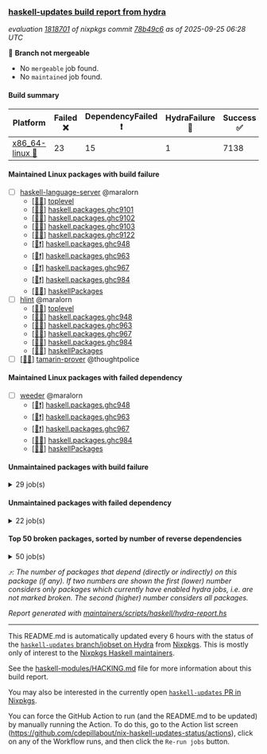 ### [haskell-updates build report from hydra](https://hydra.nixos.org/jobset/nixpkgs/haskell-updates)
*evaluation [1818701](https://hydra.nixos.org/eval/1818701) of nixpkgs commit [78b49c6](https://github.com/NixOS/nixpkgs/commits/78b49c6a656a1b02338cd700c2becd3f344dd1cc) as of 2025-09-25 06:28 UTC*

🔴 **Branch not mergeable**
  * No `mergeable` job found.
  * No `maintained` job found.

#### Build summary

 | Platform | Failed ❌ | DependencyFailed ❗ | HydraFailure 🚧 | Success ✅ | 
 | --- | --- | --- | --- | --- | 
 | [x86_64-linux 🐧](https://hydra.nixos.org/eval/1818701?filter=.x86_64-linux) | 23 | 15 | 1 | 7138 | 
#### Maintained Linux packages with build failure
- [ ] [haskell-language-server](https://hydra.nixos.org/eval/1818701?filter=haskell-language-server) @maralorn
  - [[🐧✅]](https://hydra.nixos.org/build/307609909) [toplevel](https://hydra.nixos.org/eval/1818701?filter=haskell-language-server)
  - [[🐧✅]](https://hydra.nixos.org/build/307609845) [haskell.packages.ghc9101](https://hydra.nixos.org/eval/1818701?filter=haskell.packages.ghc9101.haskell-language-server)
  - [[🐧✅]](https://hydra.nixos.org/build/307609854) [haskell.packages.ghc9102](https://hydra.nixos.org/eval/1818701?filter=haskell.packages.ghc9102.haskell-language-server)
  - [[🐧✅]](https://hydra.nixos.org/build/307609861) [haskell.packages.ghc9103](https://hydra.nixos.org/eval/1818701?filter=haskell.packages.ghc9103.haskell-language-server)
  - [[🐧❌]](https://hydra.nixos.org/build/307609875) [haskell.packages.ghc9122](https://hydra.nixos.org/eval/1818701?filter=haskell.packages.ghc9122.haskell-language-server)
  - [[🐧❗]](https://hydra.nixos.org/build/307609890) [haskell.packages.ghc948](https://hydra.nixos.org/eval/1818701?filter=haskell.packages.ghc948.haskell-language-server)
  - [[🐧❗]](https://hydra.nixos.org/build/307609904) [haskell.packages.ghc963](https://hydra.nixos.org/eval/1818701?filter=haskell.packages.ghc963.haskell-language-server)
  - [[🐧❗]](https://hydra.nixos.org/build/307609906) [haskell.packages.ghc967](https://hydra.nixos.org/eval/1818701?filter=haskell.packages.ghc967.haskell-language-server)
  - [[🐧❗]](https://hydra.nixos.org/build/307823448) [haskell.packages.ghc984](https://hydra.nixos.org/eval/1818701?filter=haskell.packages.ghc984.haskell-language-server)
  - [[🐧✅]](https://hydra.nixos.org/build/307610850) [haskellPackages](https://hydra.nixos.org/eval/1818701?filter=haskellPackages.haskell-language-server)
- [ ] [hlint](https://hydra.nixos.org/eval/1818701?filter=hlint) @maralorn
  - [[🐧✅]](https://hydra.nixos.org/build/307523323) [toplevel](https://hydra.nixos.org/eval/1818701?filter=hlint)
  - [[🐧✅]](https://hydra.nixos.org/build/307504305) [haskell.packages.ghc948](https://hydra.nixos.org/eval/1818701?filter=haskell.packages.ghc948.hlint)
  - [[🐧❌]](https://hydra.nixos.org/build/307609865) [haskell.packages.ghc963](https://hydra.nixos.org/eval/1818701?filter=haskell.packages.ghc963.hlint)
  - [[🐧❌]](https://hydra.nixos.org/build/307609888) [haskell.packages.ghc967](https://hydra.nixos.org/eval/1818701?filter=haskell.packages.ghc967.hlint)
  - [[🐧❌]](https://hydra.nixos.org/build/307609887) [haskell.packages.ghc984](https://hydra.nixos.org/eval/1818701?filter=haskell.packages.ghc984.hlint)
  - [[🐧✅]](https://hydra.nixos.org/build/307519260) [haskellPackages](https://hydra.nixos.org/eval/1818701?filter=haskellPackages.hlint)
- [ ] [[🐧❌]](https://hydra.nixos.org/build/307611693) [tamarin-prover](https://hydra.nixos.org/eval/1818701?filter=tamarin-prover) @thoughtpolice
#### Maintained Linux packages with failed dependency
- [ ] [weeder](https://hydra.nixos.org/eval/1818701?filter=weeder) @maralorn
  - [[🐧❗]](https://hydra.nixos.org/build/307504307) [haskell.packages.ghc948](https://hydra.nixos.org/eval/1818701?filter=haskell.packages.ghc948.weeder)
  - [[🐧❗]](https://hydra.nixos.org/build/307504329) [haskell.packages.ghc963](https://hydra.nixos.org/eval/1818701?filter=haskell.packages.ghc963.weeder)
  - [[🐧❗]](https://hydra.nixos.org/build/307504357) [haskell.packages.ghc967](https://hydra.nixos.org/eval/1818701?filter=haskell.packages.ghc967.weeder)
  - [[🐧✅]](https://hydra.nixos.org/build/307823442) [haskell.packages.ghc984](https://hydra.nixos.org/eval/1818701?filter=haskell.packages.ghc984.weeder)
  - [[🐧✅]](https://hydra.nixos.org/build/307523095) [haskellPackages](https://hydra.nixos.org/eval/1818701?filter=haskellPackages.weeder)
#### Unmaintained packages with build failure
<details><summary>29 job(s) </summary>

- [ ] [[🐧❌]](https://hydra.nixos.org/build/307823464) [haskellPackages.clash-lib](https://hydra.nixos.org/eval/1818701?filter=haskellPackages.clash-lib)  ⤴️ 2 | 9
- [ ] [[🐧❌]](https://hydra.nixos.org/build/307823551) [haskellPackages.murder](https://hydra.nixos.org/eval/1818701?filter=haskellPackages.murder)  ⤴️ 2 | 2
- [ ] [[🐧❌]](https://hydra.nixos.org/build/307823471) [haskellPackages.dahdit](https://hydra.nixos.org/eval/1818701?filter=haskellPackages.dahdit)  ⤴️ 1 | 4
- [ ] [[🐧❌]](https://hydra.nixos.org/build/307823444) [haskellPackages.AvlTree](https://hydra.nixos.org/eval/1818701?filter=haskellPackages.AvlTree)  ⤴️ 1 | 1
- [ ] [[🐧❌]](https://hydra.nixos.org/build/307823531) [haskellPackages.ice40-prim](https://hydra.nixos.org/eval/1818701?filter=haskellPackages.ice40-prim)  ⤴️ 1 | 1
- [ ] [[🐧❌]](https://hydra.nixos.org/build/307823533) [haskellPackages.ihp](https://hydra.nixos.org/eval/1818701?filter=haskellPackages.ihp)  ⤴️ 1 | 1
- [ ] [[🐧❌]](https://hydra.nixos.org/build/307823573) [haskellPackages.reform-blaze](https://hydra.nixos.org/eval/1818701?filter=haskellPackages.reform-blaze)  ⤴️ 0 | 3
- [ ] [[🐧❌]](https://hydra.nixos.org/build/307823458) [haskellPackages.calamity](https://hydra.nixos.org/eval/1818701?filter=haskellPackages.calamity)  ⤴️ 0 | 2
- [ ] [[🐧❌]](https://hydra.nixos.org/build/307823447) [haskellPackages.H](https://hydra.nixos.org/eval/1818701?filter=haskellPackages.H) 
- [ ] [[🐧❌]](https://hydra.nixos.org/build/307823450) [haskellPackages.SyntaxMacros](https://hydra.nixos.org/eval/1818701?filter=haskellPackages.SyntaxMacros) 
- [ ] [[🐧❌]](https://hydra.nixos.org/build/307823462) [haskellPackages.circuit-notation](https://hydra.nixos.org/eval/1818701?filter=haskellPackages.circuit-notation) 
- [ ] [[🐧❌]](https://hydra.nixos.org/build/307823467) [haskellPackages.clod](https://hydra.nixos.org/eval/1818701?filter=haskellPackages.clod) 
- [ ] [[🐧❌]](https://hydra.nixos.org/build/307823470) [haskellPackages.convert-annotation](https://hydra.nixos.org/eval/1818701?filter=haskellPackages.convert-annotation) 
- [ ] [ghc-lib](https://hydra.nixos.org/eval/1818701?filter=ghc-lib) 
  - [[🐧✅]](https://hydra.nixos.org/build/307504209) [haskell.packages.ghc9101](https://hydra.nixos.org/eval/1818701?filter=haskell.packages.ghc9101.ghc-lib)
  - [[🐧✅]](https://hydra.nixos.org/build/307504230) [haskell.packages.ghc9102](https://hydra.nixos.org/eval/1818701?filter=haskell.packages.ghc9102.ghc-lib)
  - [[🐧✅]](https://hydra.nixos.org/build/307515857) [haskell.packages.ghc9103](https://hydra.nixos.org/eval/1818701?filter=haskell.packages.ghc9103.ghc-lib)
  - [[🐧✅]](https://hydra.nixos.org/build/307515880) [haskell.packages.ghc9122](https://hydra.nixos.org/eval/1818701?filter=haskell.packages.ghc9122.ghc-lib)
  - [[🐧✅]](https://hydra.nixos.org/build/307504277) [haskell.packages.ghc948](https://hydra.nixos.org/eval/1818701?filter=haskell.packages.ghc948.ghc-lib)
  - [[🐧❌]](https://hydra.nixos.org/build/307609855) [haskell.packages.ghc963](https://hydra.nixos.org/eval/1818701?filter=haskell.packages.ghc963.ghc-lib)
  - [[🐧❌]](https://hydra.nixos.org/build/307609870) [haskell.packages.ghc967](https://hydra.nixos.org/eval/1818701?filter=haskell.packages.ghc967.ghc-lib)
  - [[🐧❌]](https://hydra.nixos.org/build/307609882) [haskell.packages.ghc984](https://hydra.nixos.org/eval/1818701?filter=haskell.packages.ghc984.ghc-lib)
  - [[🐧✅]](https://hydra.nixos.org/build/307518557) [haskellPackages](https://hydra.nixos.org/eval/1818701?filter=haskellPackages.ghc-lib)
- [ ] [[🐧❌]](https://hydra.nixos.org/build/307823541) [haskellPackages.langchain-hs](https://hydra.nixos.org/eval/1818701?filter=haskellPackages.langchain-hs) 
- [ ] [[🐧❌]](https://hydra.nixos.org/build/307823555) [haskellPackages.ollama-holes-plugin](https://hydra.nixos.org/eval/1818701?filter=haskellPackages.ollama-holes-plugin) 
- [ ] [[🐧❌]](https://hydra.nixos.org/build/307823579) [haskellPackages.sasha](https://hydra.nixos.org/eval/1818701?filter=haskellPackages.sasha) 
- [ ] [[🐧❌]](https://hydra.nixos.org/build/307823587) [haskellPackages.sqlite-easy](https://hydra.nixos.org/eval/1818701?filter=haskellPackages.sqlite-easy) 
- [ ] [[🐧❌]](https://hydra.nixos.org/build/307823599) [haskellPackages.typed-gui](https://hydra.nixos.org/eval/1818701?filter=haskellPackages.typed-gui) 
- [ ] [[🐧❌]](https://hydra.nixos.org/build/307823605) [haskellPackages.winio](https://hydra.nixos.org/eval/1818701?filter=haskellPackages.winio) 
</details>

#### Unmaintained packages with failed dependency
<details><summary>22 job(s) </summary>

- [ ] [[🐧❗]](https://hydra.nixos.org/build/307823465) [haskellPackages.clash-ghc](https://hydra.nixos.org/eval/1818701?filter=haskellPackages.clash-ghc)  ⤴️ 1 | 4
- [ ] [[🐧❗]](https://hydra.nixos.org/build/307823453) [haskellPackages.alpha](https://hydra.nixos.org/eval/1818701?filter=haskellPackages.alpha) 
- [ ] [[🐧❗]](https://hydra.nixos.org/build/307823468) [haskellPackages.clash-shake](https://hydra.nixos.org/eval/1818701?filter=haskellPackages.clash-shake) 
- [ ] [[🐧❗]](https://hydra.nixos.org/build/307823473) [haskellPackages.dahdit-network](https://hydra.nixos.org/eval/1818701?filter=haskellPackages.dahdit-network) 
- [ ] [[🐧❗]](https://hydra.nixos.org/build/307823477) [haskellPackages.expand](https://hydra.nixos.org/eval/1818701?filter=haskellPackages.expand) 
- [ ] [[🐧❗]](https://hydra.nixos.org/build/307518228) [haskellPackages.fastparser](https://hydra.nixos.org/eval/1818701?filter=haskellPackages.fastparser) 
- [ ] [ghc-tags](https://hydra.nixos.org/eval/1818701?filter=ghc-tags) 
  - [[🐧✅]](https://hydra.nixos.org/build/307504250) [haskell.packages.ghc9101](https://hydra.nixos.org/eval/1818701?filter=haskell.packages.ghc9101.ghc-tags)
  - [[🐧✅]](https://hydra.nixos.org/build/307504235) [haskell.packages.ghc9102](https://hydra.nixos.org/eval/1818701?filter=haskell.packages.ghc9102.ghc-tags)
  - [[🐧✅]](https://hydra.nixos.org/build/307515861) [haskell.packages.ghc9103](https://hydra.nixos.org/eval/1818701?filter=haskell.packages.ghc9103.ghc-tags)
  - [[🐧✅]](https://hydra.nixos.org/build/307504306) [haskell.packages.ghc948](https://hydra.nixos.org/eval/1818701?filter=haskell.packages.ghc948.ghc-tags)
  - [[🐧❗]](https://hydra.nixos.org/build/307609867) [haskell.packages.ghc963](https://hydra.nixos.org/eval/1818701?filter=haskell.packages.ghc963.ghc-tags)
  - [[🐧❗]](https://hydra.nixos.org/build/307609876) [haskell.packages.ghc967](https://hydra.nixos.org/eval/1818701?filter=haskell.packages.ghc967.ghc-tags)
  - [[🐧✅]](https://hydra.nixos.org/build/307518573) [haskellPackages](https://hydra.nixos.org/eval/1818701?filter=haskellPackages.ghc-tags)
- [ ] [[🐧❗]](https://hydra.nixos.org/build/307823492) [haskellPackages.gmap](https://hydra.nixos.org/eval/1818701?filter=haskellPackages.gmap) 
- [ ] [[🐧❗]](https://hydra.nixos.org/build/307823534) [haskellPackages.ihp-ide](https://hydra.nixos.org/eval/1818701?filter=haskellPackages.ihp-ide) 
- [ ] [[🐧❗]](https://hydra.nixos.org/build/307823532) [haskellPackages.ihp-migrate](https://hydra.nixos.org/eval/1818701?filter=haskellPackages.ihp-migrate) 
- [ ] [[🐧❗]](https://hydra.nixos.org/build/307823542) [haskellPackages.lion](https://hydra.nixos.org/eval/1818701?filter=haskellPackages.lion) 
- [ ] [[🐧❗]](https://hydra.nixos.org/build/307823553) [haskellPackages.oberon0](https://hydra.nixos.org/eval/1818701?filter=haskellPackages.oberon0) 
- [ ] [spago](https://hydra.nixos.org/eval/1818701?filter=spago) 
  - [[🐧❗]](https://hydra.nixos.org/build/307611681) [toplevel](https://hydra.nixos.org/eval/1818701?filter=spago)
  - [[🐧❗]](https://hydra.nixos.org/build/307611390) [haskellPackages](https://hydra.nixos.org/eval/1818701?filter=haskellPackages.spago)
</details>

#### Top 50 broken packages, sorted by number of reverse dependencies
<details><summary>50 job(s) </summary>

[haskell98](https://packdeps.haskellers.com/reverse/haskell98) ⤴️ 152  
[failure](https://packdeps.haskellers.com/reverse/failure) ⤴️ 72  
[enumerator](https://packdeps.haskellers.com/reverse/enumerator) ⤴️ 56  
[connection](https://packdeps.haskellers.com/reverse/connection) ⤴️ 49  
[util](https://packdeps.haskellers.com/reverse/util) ⤴️ 49  
[derive](https://packdeps.haskellers.com/reverse/derive) ⤴️ 48  
[fclabels](https://packdeps.haskellers.com/reverse/fclabels) ⤴️ 47  
[accelerate](https://packdeps.haskellers.com/reverse/accelerate) ⤴️ 42  
[syb-with-class](https://packdeps.haskellers.com/reverse/syb-with-class) ⤴️ 42  
[MonadCatchIO-transformers](https://packdeps.haskellers.com/reverse/MonadCatchIO-transformers) ⤴️ 41  
[TypeCompose](https://packdeps.haskellers.com/reverse/TypeCompose) ⤴️ 41  
[PrimitiveArray](https://packdeps.haskellers.com/reverse/PrimitiveArray) ⤴️ 35  
[crypto-random](https://packdeps.haskellers.com/reverse/crypto-random) ⤴️ 35  
[dual](https://packdeps.haskellers.com/reverse/dual) ⤴️ 32  
[hsp](https://packdeps.haskellers.com/reverse/hsp) ⤴️ 32  
[language-ecmascript](https://packdeps.haskellers.com/reverse/language-ecmascript) ⤴️ 31  
[hw-int](https://packdeps.haskellers.com/reverse/hw-int) ⤴️ 29  
[hw-string-parse](https://packdeps.haskellers.com/reverse/hw-string-parse) ⤴️ 29  
[iteratee](https://packdeps.haskellers.com/reverse/iteratee) ⤴️ 29  
[composite-base](https://packdeps.haskellers.com/reverse/composite-base) ⤴️ 28  
[hw-bits](https://packdeps.haskellers.com/reverse/hw-bits) ⤴️ 28  
[regexpr](https://packdeps.haskellers.com/reverse/regexpr) ⤴️ 27  
[text-format](https://packdeps.haskellers.com/reverse/text-format) ⤴️ 27  
[crypto-numbers](https://packdeps.haskellers.com/reverse/crypto-numbers) ⤴️ 25  
[either-unwrap](https://packdeps.haskellers.com/reverse/either-unwrap) ⤴️ 25  
[universum](https://packdeps.haskellers.com/reverse/universum) ⤴️ 25  
[bits-extra](https://packdeps.haskellers.com/reverse/bits-extra) ⤴️ 23  
[Crypto](https://packdeps.haskellers.com/reverse/Crypto) ⤴️ 22  
[crypto-pubkey](https://packdeps.haskellers.com/reverse/crypto-pubkey) ⤴️ 22  
[haskelldb](https://packdeps.haskellers.com/reverse/haskelldb) ⤴️ 22  
[wxdirect](https://packdeps.haskellers.com/reverse/wxdirect) ⤴️ 22  
[BiobaseTypes](https://packdeps.haskellers.com/reverse/BiobaseTypes) ⤴️ 21  
[alg](https://packdeps.haskellers.com/reverse/alg) ⤴️ 21  
[hw-rankselect-base](https://packdeps.haskellers.com/reverse/hw-rankselect-base) ⤴️ 21  
[libxml-sax](https://packdeps.haskellers.com/reverse/libxml-sax) ⤴️ 21  
[wxc](https://packdeps.haskellers.com/reverse/wxc) ⤴️ 21  
[biocore](https://packdeps.haskellers.com/reverse/biocore) ⤴️ 20  
[hw-excess](https://packdeps.haskellers.com/reverse/hw-excess) ⤴️ 20  
[wxcore](https://packdeps.haskellers.com/reverse/wxcore) ⤴️ 20  
[attoparsec-enumerator](https://packdeps.haskellers.com/reverse/attoparsec-enumerator) ⤴️ 19  
[cprng-aes](https://packdeps.haskellers.com/reverse/cprng-aes) ⤴️ 19  
[fay](https://packdeps.haskellers.com/reverse/fay) ⤴️ 19  
[hsx2hs](https://packdeps.haskellers.com/reverse/hsx2hs) ⤴️ 19  
[hw-balancedparens](https://packdeps.haskellers.com/reverse/hw-balancedparens) ⤴️ 19  
[ixset](https://packdeps.haskellers.com/reverse/ixset) ⤴️ 19  
[mmsyn2](https://packdeps.haskellers.com/reverse/mmsyn2) ⤴️ 19  
[wx](https://packdeps.haskellers.com/reverse/wx) ⤴️ 19  
[BiobaseENA](https://packdeps.haskellers.com/reverse/BiobaseENA) ⤴️ 18  
[asn1-data](https://packdeps.haskellers.com/reverse/asn1-data) ⤴️ 18  
[bytestring-show](https://packdeps.haskellers.com/reverse/bytestring-show) ⤴️ 18  
</details>


*⤴️: The number of packages that depend (directly or indirectly) on this package (if any). If two numbers are shown the first (lower) number considers only packages which currently have enabled hydra jobs, i.e. are not marked broken. The second (higher) number considers all packages.*

*Report generated with [maintainers/scripts/haskell/hydra-report.hs](https://github.com/NixOS/nixpkgs/blob/haskell-updates/maintainers/scripts/haskell/hydra-report.hs)*


----------------------------------------------------------------------

This README.md is automatically updated every 6 hours with the status of the
[`haskell-updates` branch/jobset on Hydra](https://hydra.nixos.org/jobset/nixpkgs/haskell-updates)
from [Nixpkgs](https://github.com/NixOS/nixpkgs).  This is mostly only of
interest to the [Nixpkgs Haskell maintainers](https://github.com/orgs/NixOS/teams/haskell).

See the
[haskell-modules/HACKING.md](https://github.com/NixOS/nixpkgs/blob/haskell-updates/pkgs/development/haskell-modules/HACKING.md)
file for more information about this build report.

You may also be interested in the currently open
[`haskell-updates` PR in Nixpkgs](https://github.com/nixos/nixpkgs/pulls?q=is%3Apr+is%3Aopen+head%3Ahaskell-updates).

You can force the GitHub Action to run (and the README.md to be updated) by
manually running the Action.  To do this, go to the Action list screen
(https://github.com/cdepillabout/nix-haskell-updates-status/actions),
click on any of the Workflow runs, and then click the `Re-run jobs` button.
